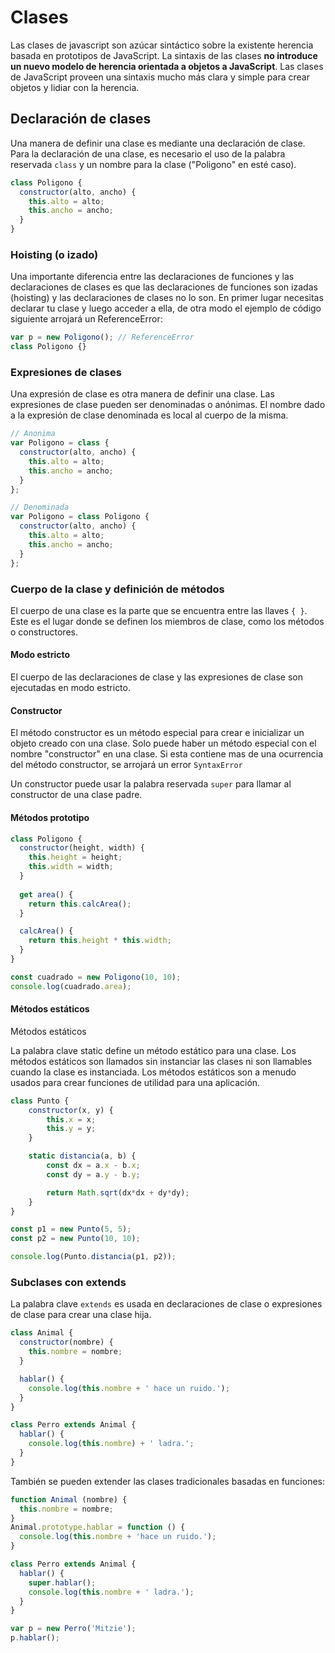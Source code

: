 # Clases

Las clases de javascript son azúcar sintáctico sobre la existente herencia basada en prototipos de JavaScript. La sintaxis de las clases **no introduce un nuevo modelo de herencia orientada a objetos a JavaScript**. Las clases de JavaScript proveen una sintaxis mucho más clara y simple para crear objetos y lidiar con la herencia.

## Declaración de clases

Una manera de definir una clase es mediante una declaración de clase. Para la declaración de una clase, es necesario el uso de la palabra reservada `class` y un nombre para la clase ("Poligono" en esté caso).

```js
class Poligono {
  constructor(alto, ancho) {
    this.alto = alto;
    this.ancho = ancho;
  }
}
```

### Hoisting (o izado)

Una importante diferencia entre las declaraciones de funciones y las declaraciones de clases es que las declaraciones de funciones son izadas (hoisting) y las declaraciones de clases no lo son. En primer lugar necesitas declarar tu clase y luego acceder a ella, de otra modo el ejemplo de código siguiente arrojará un ReferenceError:

```js
var p = new Poligono(); // ReferenceError
class Poligono {}
````

### Expresiones de clases

Una expresión de clase es otra manera de definir una clase. Las expresiones de clase pueden ser denominadas o anónimas. El nombre dado a la expresión de clase denominada es local al cuerpo de la misma.

```js
// Anonima
var Poligono = class {
  constructor(alto, ancho) {
    this.alto = alto;
    this.ancho = ancho;
  }
};

// Denominada
var Poligono = class Poligono {
  constructor(alto, ancho) {
    this.alto = alto;
    this.ancho = ancho;
  }
};
```

### Cuerpo de la clase y definición de métodos
El cuerpo de una clase es la parte que se encuentra entre las llaves `{ }`. Este es el lugar donde se definen los miembros de clase, como los métodos o constructores.

#### Modo estricto

El cuerpo de las declaraciones de clase y las expresiones de clase son ejecutadas en modo estricto.

#### Constructor

El método constructor es un método especial para crear e inicializar un objeto creado con una clase. Solo puede haber un método especial con el nombre "constructor" en una clase. Si esta contiene mas de una ocurrencia del método constructor, se arrojará un error `SyntaxError`

Un constructor puede usar la palabra reservada `super` para llamar al constructor de una clase padre.

#### Métodos prototipo

```js
class Poligono {
  constructor(height, width) {
    this.height = height;
    this.width = width;
  }
  
  get area() {
    return this.calcArea();
  }

  calcArea() {
    return this.height * this.width;
  }
}

const cuadrado = new Poligono(10, 10);
console.log(cuadrado.area);
```

#### Métodos estáticos

Métodos estáticos

La palabra clave static define un método estático para una clase. Los métodos estáticos son llamados sin instanciar las clases ni son llamables cuando la clase es instanciada. Los métodos estáticos son a menudo usados para crear funciones de utilidad para una aplicación.

```js
class Punto {
    constructor(x, y) {
        this.x = x;
        this.y = y;
    }

    static distancia(a, b) {
        const dx = a.x - b.x;
        const dy = a.y - b.y;

        return Math.sqrt(dx*dx + dy*dy);
    }
}

const p1 = new Punto(5, 5);
const p2 = new Punto(10, 10);

console.log(Punto.distancia(p1, p2));
```

### Subclases con extends
La palabra clave `extends` es usada en declaraciones de clase o expresiones de clase para crear una clase hija.

```js
class Animal {
  constructor(nombre) {
    this.nombre = nombre;
  }

  hablar() {
    console.log(this.nombre + ' hace un ruido.');
  }
}

class Perro extends Animal {
  hablar() {
    console.log(this.nombre) + ' ladra.';
  }
}
```

También se pueden extender las clases tradicionales basadas en funciones:

```js
function Animal (nombre) {
  this.nombre = nombre;
}
Animal.prototype.hablar = function () {
  console.log(this.nombre + 'hace un ruido.');
}

class Perro extends Animal {
  hablar() {
    super.hablar();
    console.log(this.nombre + ' ladra.');
  }
}

var p = new Perro('Mitzie');
p.hablar();
```